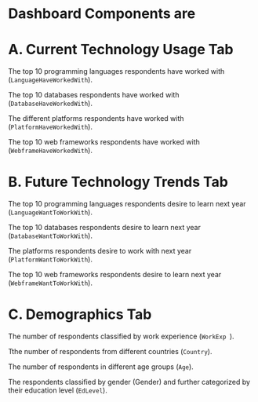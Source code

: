 # Dashboard Components are

# A. Current Technology Usage Tab
The top 10 programming languages respondents have worked with (`LanguageHaveWorkedWith`).

The top 10 databases respondents have worked with (`DatabaseHaveWorkedWith`).

The different platforms respondents have worked with (`PlatformHaveWorkedWith`).

The top 10 web frameworks respondents have worked with (`WebframeHaveWorkedWith`).

# B. Future Technology Trends Tab
The top 10 programming languages respondents desire to learn next year (`LanguageWantToWorkWith`).

The top 10 databases respondents desire to learn next year (`DatabaseWantToWorkWith`).

The platforms respondents desire to work with next year (`PlatformWantToWorkWith`).

The top 10 web frameworks respondents desire to learn next year (`WebframeWantToWorkWith`).

# C. Demographics Tab
The number of respondents classified by work experience (` WorkExp  `).

Tthe number of respondents from different countries (`Country`).

The number of respondents in different age groups (`Age`).

The respondents classified by gender (Gender) and further categorized by their education level (`EdLevel`).
